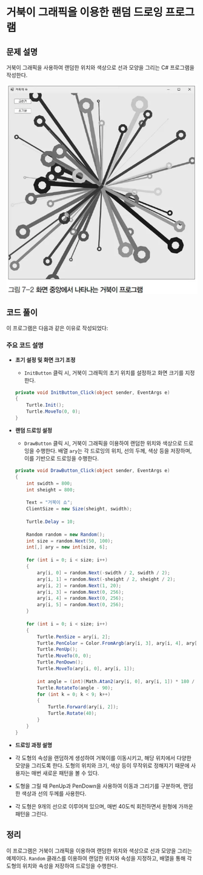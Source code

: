 # 거북이 그래픽을 이용한 랜덤 드로잉 프로그램

## 문제 설명

거북이 그래픽을 사용하여 랜덤한 위치와 색상으로 선과 모양을 그리는 C# 프로그램을 작성한다.

![alt text](image-5.png)

## 코드 풀이

이 프로그램은 다음과 같은 이유로 작성되었다:

### 주요 코드 설명

- **초기 설정 및 화면 크기 조정**
  - `InitButton` 클릭 시, 거북이 그래픽의 초기 위치를 설정하고 화면 크기를 지정한다.

  ```csharp
  private void InitButton_Click(object sender, EventArgs e)
  {
      Turtle.Init();
      Turtle.MoveTo(0, 0);
  }
  ```

- **랜덤 드로잉 설정**
  - `DrawButton` 클릭 시, 거북이 그래픽을 이용하여 랜덤한 위치와 색상으로 드로잉을 수행한다. 배열 `ary`는 각 드로잉의 위치, 선의 두께, 색상 등을 저장하며, 이를 기반으로 드로잉을 수행한다.

  ```csharp
  private void DrawButton_Click(object sender, EventArgs e)
  {
      int swidth = 800;
      int sheight = 800;

      Text = "거북이 쇼";
      ClientSize = new Size(sheight, swidth);

      Turtle.Delay = 10;

      Random random = new Random();
      int size = random.Next(50, 100);
      int[,] ary = new int[size, 6];

      for (int i = 0; i < size; i++)
      {
          ary[i, 0] = random.Next(-swidth / 2, swidth / 2);
          ary[i, 1] = random.Next(-sheight / 2, sheight / 2);
          ary[i, 2] = random.Next(1, 20);
          ary[i, 3] = random.Next(0, 256);
          ary[i, 4] = random.Next(0, 256);
          ary[i, 5] = random.Next(0, 256);
      }

      for (int i = 0; i < size; i++)
      {
          Turtle.PenSize = ary[i, 2];
          Turtle.PenColor = Color.FromArgb(ary[i, 3], ary[i, 4], ary[i, 5]);
          Turtle.PenUp();
          Turtle.MoveTo(0, 0);
          Turtle.PenDown();
          Turtle.MoveTo(ary[i, 0], ary[i, 1]);

          int angle = (int)(Math.Atan2(ary[i, 0], ary[i, 1]) * 180 / Math.PI);
          Turtle.RotateTo(angle - 90);
          for (int k = 0; k < 9; k++)
          {
              Turtle.Forward(ary[i, 2]);
              Turtle.Rotate(40);
          }
      }
  }
  ```

- **드로잉 과정 설명**

 - 각 도형의 속성을 랜덤하게 생성하여 거북이를 이동시키고, 해당 위치에서 다양한 모양을 그리도록 한다. 도형의 위치와 크기, 색상 등이 무작위로 정해지기 때문에 사용자는 매번 새로운 패턴을 볼 수 있다.

 - 도형을 그릴 때 PenUp과 PenDown을 사용하여 이동과 그리기를 구분하며, 랜덤한 색상과 선의 두께를 사용한다.

 - 각 도형은 9개의 선으로 이루어져 있으며, 매번 40도씩 회전하면서 원형에 가까운 패턴을 그린다.

## 정리

이 프로그램은 거북이 그래픽을 이용하여 랜덤한 위치와 색상으로 선과 모양을 그리는 예제이다. `Random` 클래스를 이용하여 랜덤한 위치와 속성을 지정하고, 배열을 통해 각 도형의 위치와 속성을 저장하여 드로잉을 수행한다.
